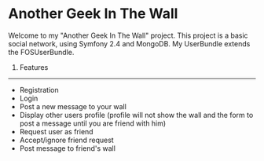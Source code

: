 Another Geek In The Wall
========================

Welcome to my "Another Geek In The Wall" project.
This project is a basic social network, using Symfony 2.4 and MongoDB. My UserBundle extends the FOSUserBundle.

1) Features
----------------------------------

  *  Registration
  *  Login
  *  Post a new message to your wall
  *  Display other users profile (profile will not show the wall and the form to post a message until you are friend with him)
  *  Request user as friend
  *  Accept/ignore friend request
  *  Post message to friend's wall
